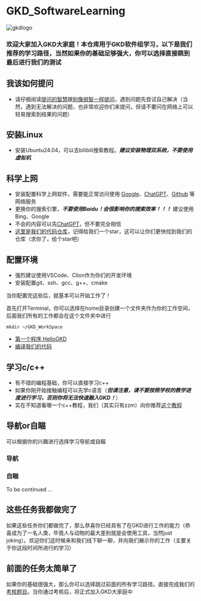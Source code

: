 # GKD_SoftwareLearning
![gkdlogo](./Images/LOGO.jpg)
### 欢迎大家加入GKD大家庭！本仓库用于GKD软件组学习，以下是我们推荐的学习路径，当然如果你的基础足够强大，你可以选择直接跳到最后进行我们的测试

## 我该如何提问
+ 请仔细阅读[提问的智慧](https://github.com/ryanhanwu/How-To-Ask-Questions-The-Smart-Way/blob/master/README-zh_CN.md)跟[别像弱智一样提问](https://github.com/tangx/Stop-Ask-Questions-The-Stupid-Ways/blob/master/README.md)，遇到问题先尝试自己解决（当然，遇到无法解决的问题，也非常欢迎你们来提问，但请不要问在网络上可以轻易搜索到结果的问题）

## 安装Linux
+ 安装Ubuntu24.04，可以去bilibili搜索教程。***建议安装物理双系统，不要使用虚拟机***

## 科学上网
+ 安装配置科学上网软件，需要能正常访问使用 [Google](https://google.com/)、[ChatGPT](https://chat.openai.com/)、[Github](https://github.com) 等网络服务
+ 更换你的搜索引擎，***不要使用Baidu！会很影响你的搜索效率！！！*** 建议使用Bing、Google
+ 不会的内容可以先[ChatGPT](https://chat.openai.com/)，但不要完全相信
+ [这里是我们的代码仓库](https://github.com/zzLinus/NeoRMControl_OneForALL)，记得给我们一个star，这可以让你们更快找到我们的仓库（求你了，给个star吧）

## 配置环境
+ 强烈建议使用VSCode、Clion作为你们的开发环境
+ 安装配置git、ssh、gcc、g++、cmake

当你配置完这些后，就基本可以开始工作了！

首先打开Terminal，你可以选择在home目录创建一个文件夹作为你的工作空间，后面我们所有的工作都会在这个文件夹中进行
```
mkdir ~/GKD_WorkSpace
```
+ [第一个程序 HelloGKD](./LearningExample/g++example.md)
+ [编译我们的代码](./LearningExample/BuildOurRMRepo.md)

## 学习c/c++
+ 有不错的编程基础，你可以直接学习c++
+ 如果你刚开始接触编程可以先学c语言（***但请注意，请不要按照学校的教学进度进行学习，否则你将无法快速融入GKD！***）
+ 实在不知道看哪一个c++教程，我们（其实只有zzm）向你推荐[这个教程](https://www.youtube.com/watch?v=18c3MTX0PK0&list=PLlrATfBNZ98dudnM48yfGUldqGD0S4FFb)

## 导航or自瞄
可以根据你的兴趣进行选择学习导航或自瞄
### 导航
### 自瞄
To be continued ...

## 这些任务我都做完了
如果这些任务你们都做完了，那么恭喜你已经具有了在GKD进行工作的能力（恭喜成为了一名人类，毕竟人与动物的最大差别就是会使用工具，当然just joking）。欢迎你们这时候来和我们线下聊一聊，并向我们展示你的工作（主要关于你这段时间所进行的学习）

## 前面的任务太简单了
如果你的基础很强大，那么你可以选择跳过前面的所有学习路径。直接完成我们的[考核题目](./NeoRMControl_OneForALL-newbee)。当你通过考核后，将正式加入GKD大家庭中